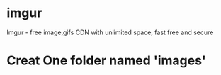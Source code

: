 # imgur
Imgur - free image,gifs CDN with unlimited space, fast free and secure

# Creat One folder named 'images'
